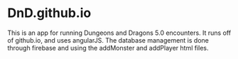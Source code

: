 # DnD.github.io

This is an app for running Dungeons and Dragons 5.0 encounters. It runs off of github.io, and uses angularJS. The database management is done through firebase and using the addMonster and addPlayer html files.
